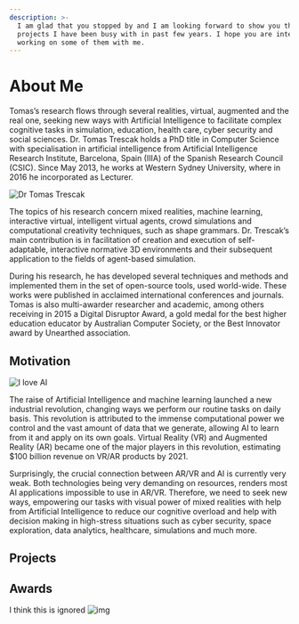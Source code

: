```yaml
---
description: >-
  I am glad that you stopped by and I am looking forward to show you the
  projects I have been busy with in past few years. I hope you are interested in
  working on some of them with me.
---
```


# About Me

Tomas’s research flows through several realities, virtual, augmented and the real one, seeking new ways with Artificial Intelligence to facilitate complex cognitive tasks in simulation, education, health care, cyber security and social sciences. Dr. Tomas Trescak holds a PhD title in Computer Science with specialisation in artificial intelligence from Artificial Intelligence Research Institute, Barcelona, Spain \(IIIA\) of the Spanish Research Council \(CSIC\). Since May 2013, he works at Western Sydney University, where in 2016 he incorporated as Lecturer.

![Dr Tomas Trescak](https://user-images.githubusercontent.com/2682705/53604862-cd679280-3c09-11e9-9742-fd35750c8643.jpg)

The topics of his research concern mixed realities, machine learning, interactive virtual, intelligent virtual agents, crowd simulations and computational creativity techniques, such as shape grammars. Dr. Trescak’s main contribution is in facilitation of creation and execution of self-adaptable, interactive normative 3D environments and their subsequent application to the fields of agent-based simulation.

During his research, he has developed several techniques and methods and implemented them in the set of open-source tools, used world-wide. These works were published in acclaimed international conferences and journals. Tomas is also multi-awarder researcher and academic, among others receiving in 2015 a Digital Disruptor Award, a gold medal for the best higher education educator by Australian Computer Society, or the Best Innovator award by Unearthed association.

## Motivation

![I love AI](https://user-images.githubusercontent.com/2682705/53604690-529e7780-3c09-11e9-8f3f-481e341ee46a.gif)

The raise of Artificial Intelligence and machine learning launched a new industrial revolution, changing ways we perform our routine tasks on daily basis. This revolution is attributed to the immense computational power we control and the vast amount of data that we generate, allowing AI to learn from it and apply on its own goals. Virtual Reality \(VR\) and Augmented Reality \(AR\) became one of the major players in this revolution, estimating \$100 billion revenue on VR/AR products by 2021.

Surprisingly, the crucial connection between AR/VR and AI is currently very weak. Both technologies being very demanding on resources, renders most AI applications impossible to use in AR/VR. Therefore, we need to seek new ways, empowering our tasks with visual power of mixed realities with help from Artificial Intelligence to reduce our cognitive overload and help with decision making in high-stress situations such as cyber security, space exploration, data analytics, healthcare, simulations and much more.

## Projects

## Awards

I think this is ignored ![img](https://media.giphy.com/media/3kD4NFXv0ckzucLfR4/giphy.gif)
